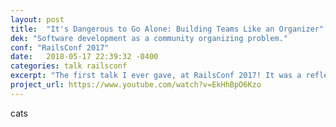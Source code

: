 ```yaml
---
layout: post
title:  "It's Dangerous to Go Alone: Building Teams Like an Organizer"
dek: "Software development as a community organizing problem."
conf: "RailsConf 2017"
date:   2018-05-17 22:39:32 -0400
categories: talk railsconf
excerpt: "The first talk I ever gave, at RailsConf 2017! It was a reflection on my experience running a community project at Code for DC, and how I was surprised to draw on my former experiences as a community organizer in Phoenix more heavily than I thought I would. It's more or less an argument for leaning in to the community parts of open source work, and the importance of other people in making sure our work doesn't go to waste if we need to step back."
project_url: https://www.youtube.com/watch?v=EkHhBpO6Kzo
---
```


cats

